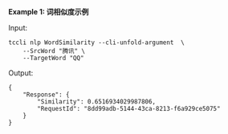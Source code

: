 **Example 1: 词相似度示例**



Input: 

```
tccli nlp WordSimilarity --cli-unfold-argument  \
    --SrcWord "腾讯" \
    --TargetWord "QQ"
```

Output: 
```
{
    "Response": {
        "Similarity": 0.6516934029987806,
        "RequestId": "8dd99adb-5144-43ca-8213-f6a929ce5075"
    }
}
```

